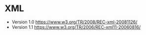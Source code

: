 # XML

- Version 1.0 https://www.w3.org/TR/2008/REC-xml-20081126/
- Version 1.1 https://www.w3.org/TR/2006/REC-xml11-20060816/

